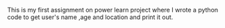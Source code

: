 This is my first assignment on power learn project where I wrote a python code to get user's name ,age and location and print it out.
